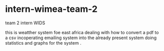 # intern-wimea-team-2
team 2 intern WIDS

this is weatther system foe east africa 
dealing with how to convert a pdf to a csv
incoperating emailing system into the already present system
doing statistics and graphs for the system .

